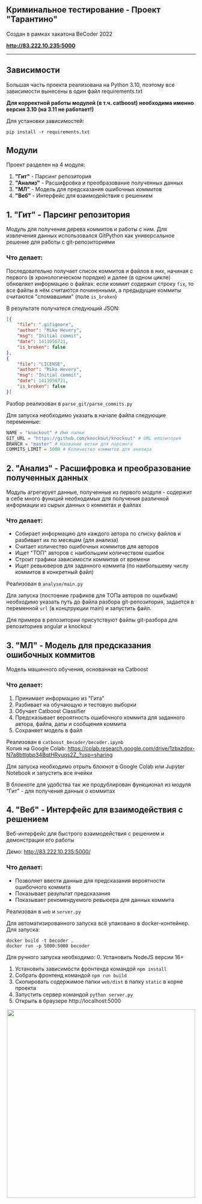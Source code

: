 ## Криминальное тестирование - Проект "Тарантино"

Создан в рамках хакатона BeCoder 2022

**http://83.222.10.235:5000**

---

## Зависимости
Большая часть проекта реализована на Python 3.10, поэтому все зависимости вынесены в один файл requirements.txt

**Для корректной работы модулей (в т.ч. catboost) необходима именно версия 3.10 (на 3.11 не работает!)**  

Для установки зависимостей:
```shell
pip install -r requirements.txt
```

## Модули
Проект разделен на 4 модуля:

1. **"Гит"** - Парсинг репозитория
2. **"Анализ"** - Расшифровка и преобразование полученных данных
2. **"МЛ"** - Модель для предсказания ошибочных коммитов
3. **"Веб"** - Интерфейс для взаимодействия с решением

## 1. "Гит" - Парсинг репозитория
Модуль для получения дерева коммитов и работы с ним. Для извлечения данных использовался GitPython
как универсальное решение для работы с git-репозиториями

### Что делает:
Последовательно получает список коммитов и файлов в них, начиная с первого (в хронологическом порядке) и далее
(в одном цикле) обновляет информацию о файлах: если коммит содержит строку `fix`, то все файлы в нём считаются починенными,
а предыдущие коммиты считаются "сломавшими" (поле `is_broken`)

В результате получатеся следующий JSON:

```json
[{
    "file": ".gitignore",
    "author": "Miko Hevery",
    "msg": "Initial commit",
    "date": 1411056721,
    "is_broken": false
},
{
    "file": "LICENSE",
    "author": "Miko Hevery",
    "msg": "Initial commit",
    "date": 1411056721,
    "is_broken": false
}]
```

Разбор реализован в `parse_git/parse_commits.py`

Для запуска необходимо указать в начале файла следующие переменные:

```python
NAME = "knockout" # Имя папки
GIT_URL = "https://github.com/knockout/knockout" # URL епозитория
BRANCH = "master" # Название ветки для парсинга
COMMITS_LIMIT = 5000 # Количество коммитов для анализа
```

## 2. "Анализ" - Расшифровка и преобразование полученных данных
Модуль агрегирует данные, полученные из первого модуля - содержит в себе много функций необходимых
для получения различной информации из сырых данных о коммитах и файлах

### Что делает:
- Собирает информацию для каждого автора по списку файлов и разбивает их по месяцам (для анализа)
- Считает количество ошибочных коммитов для авторов
- Ищет "ТОП" авторов с наибольшим количеством ошибок
- Строит графики зависимости коммитов от времени
- Ищет ревьюверов для заданного коммита (по наибольшему числу коммитов в конкретный файл)

Реализован в `analyse/main.py`

Для запуска (постоение графиков для ТОПа авторов по ошибкам) необходимо указать
путь до файла разбора git-репозитория, задается в переменной `url` (в концтрукции main) и запустить файл.

Для примера в репозитории присутствуют файлы git-разбора для репозиториев angular и knockout 


## 3. "МЛ" - Модель для предсказания ошибочных коммитов
Модель машинного обучения, основанная на Catboost

### Что делает:
1. Принимает информацию из "Гита"
2. Разбивает на обучающую и тестовую выборки
3. Обучает Catboost Classifier
4. Предсказывает вероятность ошибочного коммита для заданного автора, файла, даты и сообщения коммита
5. Сохраняет модель в файл

Реализован в `catboost_becoder/becoder.ipynb`  
Копия на Google Colab: https://colab.research.google.com/drive/1zbxzdox-N7a8bttgbp34BqtHRyuqs2Z_?usp=sharing

Для запуска необходимо отрыть блокнот в Google Colab или Jupyter Notebook и запустить все ячейки

В блокноте для удобства так же продублирован функционал из модуля "Гит" - для получения данных о коммитах

## 4. "Веб" - Интерфейс для взаимодействия с решением
Веб-интерфейс для быстрого взаимодействия с решением и демонстрации его работы


Демо: http://83.222.10.235:5000/

### Что делает:
- Позволяет ввести данные для предсказания вероятности ошибочного коммита
- Показывает результат предсказания
- Показывает рекомендуемого ревьюера для данных коммита

Реализован в `web` и `server.py`

Для автоматизированного запуска всё упаковано в docker-контейнер. Для запуска:
```shell
docker build -t becoder .
docker run -p 5000:5000 becoder
```

Для ручного запуска необходимо:
0. Установить NodeJS версии 16+
1. Установить зависимости фронтенда командой `npm install`
2. Собрать фронтенд командой `npm run build`
3. Скопировать содержимое папки `web/dist` в папку `static` в корне проекта
4. Запустить сервер командой `python server.py`
5. Открыть в браузере http://localhost:5000


<div id="header" align="center">
  <img src="https://media.giphy.com/media/Dh5q0sShxgp13DwrvG/giphy.gif" width="500"/>
</div>